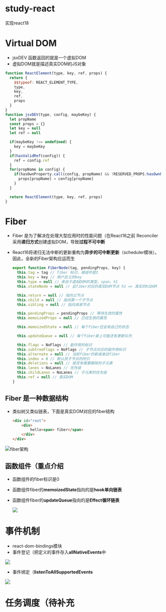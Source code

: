 # study-react
实现react18

# Virtual DOM

- jsxDEV 函数返回的就是一个虚拟DOM
- 虚拟DOM就是描述真实DOM的JS对象

```js
function ReactElement(type, key, ref, props) {
  return {
    $$typeof: REACT_ELEMENT_TYPE,
    type,
    key,
    ref,
    props
  }
}
function jsxDEV(type, config, maybeKey) {
  let propName
  const props = {}
  let key = null
  let ref = null

  if(maybeKey !== undefined) {
    key = maybeKey
  }
  if(hasValidRef(config)) {
    ref = config.ref
  }
  for(propName in config) {
    if(hasOwnProperty.call(config, propName) && !RESERVED_PROPS.hasOwnProperty(propName)) {
      props[propName] = config[propName]
    }
  }

  return ReactElement(type, key, ref, props)
}
```

# Fiber

- Fiber 是为了解决在处理大型应用时的性能问题（在React16之前 Reconciler 采用**递归方式**创建虚拟DOM，导致**过程不可中断**

- React16将递归无法中断的更新重构为**异步的可中断更新**（scheduler模块）。因此，全新的Fiber架构应运而生

  ```js
  export function FiberNode(tag, pendingProps, key) {
    this.tag = tag // fiber 标识，根组件是3
    this.key = key // 用户定义的key
    this.type = null // 来自于虚拟DOM的类型，span、h1
    this.stateNode = null // 此fiber对应的真实DOM节点 h1 => 真实的h1DOM
  
    this.return = null // 指向父节点
    this.child = null // 指向第一个子节点
    this.sibling = null // 指向弟弟节点
  
    this.pendingProps = pendingProps // 等待生效的属性
    this.memoizedProps = null // 已经生效的属性
  
    this.memoizedState = null // 每个fiber还会有自己的状态
  
    this.updateQueue = null // 每个fiber身上可能还有更新队列
  
    this.flags = NoFlags // 副作用的标识
    this.subtreeFlags = NoFlags // 子节点对应的副作用标识
    this.alternate = null // 当前fiber的新或者旧fiber
    this.index = 0 // 默认孩子节点的所引
    this.deletions = null // 是否有需要删除的子元素
    this.lanes = NoLanes // 优先级
    this.childLanes = NoLanes // 子元素的优先级
    this.ref = null // 真实DOM
  }
  ```

  

## Fiber 是一种数据结构

- 类似树又类似链表，下面是真实DOM对应的fiber结构

  ```html
  <div id="root">
      <div>
          hello<span> fiber</span>
      </div>
  </div>
  ```

  

![fiber架构](https://github.com/GinRains/study-react/blob/main\static\img\fiber.png)

[^图解]: FiberRootNode指的是根组件div#root，HostRootFiber是根组件的fiber节点，他的alternate指向新的fiber节点，HostRootFiber的child是div对应的fiber节点，div的fiber节点return指向的是他的父亲，也就是div#root的新fiber节点

 ## 函数组件（重点介绍

- 函数组件的fiber标识是0

- 函数组件fiber的**memoizedState**指向的是**hook单向链表**

- 函数组件fiber的**updateQueue**指向的是**Effect循环链表**

  ![](https://github.com/GinRains/study-react/blob/main\static\img\functionFiber.png)

# 事件机制

- react-dom-bindings模块
- 事件登记（把定义的事件存入**allNativeEvents**中

![](https://github.com/GinRains/study-react/blob/main\static\img\register.png)

- 事件绑定（**listenToAllSupportedEvents**

![](https://github.com/GinRains/study-react/blob/main\static\img\bind.png)

# 任务调度（待补充
